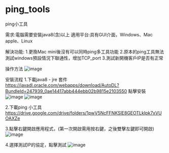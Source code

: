 # ping_tools
ping小工具

需求:電腦需要安裝java8(含)以上
適用平台:具有GUI介面，Windows、Mac apple、Linux

解決功能:
1.更換Mac mini後沒有可以同時ping多工具功能
2.原本的ping工具無法測試windows預設情況下聯通性，增加TCP_port
3.測試新開機客戶IP是否有正常

操作方法
![image](https://github.com/tim-ke/ping_tools/assets/49004331/e421908c-46ee-44e6-9908-1e3b3d8a51df)

安裝流程
1.下載java8 - jre 套件
https://javadl.oracle.com/webapps/download/AutoDL?BundleId=247939_0ae14417abb444ebb02b9815e2103550
點擊安裝
![image](https://github.com/tim-ke/ping_tools/assets/49004331/216eda51-b160-4e21-a128-ad1443409822)
![image](https://github.com/tim-ke/ping_tools/assets/49004331/ea04dc19-9bce-4f89-a54e-36e47bec3231)

2.下載ping 小工具
https://drive.google.com/drive/folders/1pwV5NcFFNKSlE8GEOTLkIpk7xVUOAXZe

3.點擊右鍵開啟應用程式，(第一次開啟需用按右鍵，之後雙擊左鍵即可開啟)
![image](https://github.com/tim-ke/ping_tools/assets/49004331/e49b614c-8e33-47de-b6f2-e3f52ec8caa8)

4.選擇測試IP的協定，點擊測試
![image](https://github.com/tim-ke/ping_tools/assets/49004331/b7c0aa50-683e-48f4-9ca7-0ed27235b35e)



